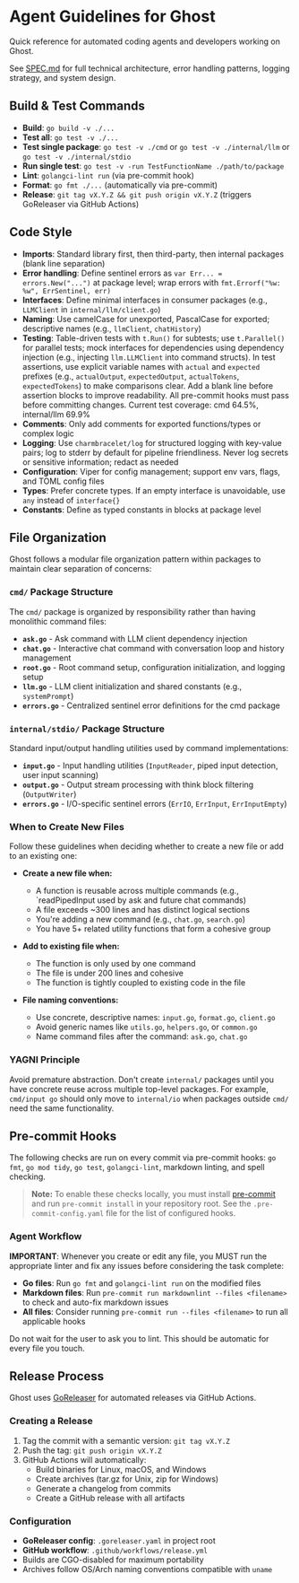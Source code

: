 # Agent Guidelines for Ghost

Quick reference for automated coding agents and developers working on Ghost.

See [SPEC.md](/SPEC.md) for full technical architecture, error handling patterns,
 logging strategy,
 and system design.

## Build & Test Commands

- **Build**: `go build -v ./...`
- **Test all**: `go test -v ./...`
- **Test single package**: `go test -v ./cmd` or `go test -v ./internal/llm`
  or `go test -v ./internal/stdio`
- **Run single test**: `go test -v -run TestFunctionName ./path/to/package`
- **Lint**: `golangci-lint run` (via pre-commit hook)
- **Format**: `go fmt ./...` (automatically via pre-commit)
- **Release**: `git tag vX.Y.Z && git push origin vX.Y.Z` (triggers
 GoReleaser via GitHub Actions)

## Code Style

- **Imports**: Standard library first, then third-party, then internal packages
 (blank line separation)
- **Error handling**: Define sentinel errors as `var Err... = errors.New("...")`
 at package level; wrap errors with `fmt.Errorf("%w: %w", ErrSentinel, err)`
- **Interfaces**: Define minimal interfaces in consumer packages (e.g., `LLMClient`
 in `internal/llm/client.go`)
- **Naming**: Use camelCase for unexported, PascalCase for exported; descriptive
 names (e.g., `llmClient`, `chatHistory`)
- **Testing**: Table-driven tests with `t.Run()` for subtests; use `t.Parallel()`
 for parallel tests; mock interfaces for dependencies using dependency injection
 (e.g., injecting `llm.LLMClient` into command structs). In test assertions, use
 explicit variable names with `actual` and `expected` prefixes (e.g., `actualOutput`,
 `expectedOutput`, `actualTokens`, `expectedTokens`) to make comparisons clear.
 Add a blank line before assertion blocks to improve readability. All pre-commit
 hooks must pass before committing changes. Current test coverage: cmd 64.5%,
 internal/llm 69.9%
- **Comments**: Only add comments for exported functions/types or complex logic
- **Logging**: Use `charmbracelet/log` for structured logging with key-value pairs;
 log to stderr by default for pipeline friendliness. Never log secrets or sensitive
 information; redact as needed
- **Configuration**: Viper for config management; support env vars, flags, and
 TOML config files
- **Types**: Prefer concrete types. If an empty interface is unavoidable, use `any`
 instead of `interface{}`
- **Constants**: Define as typed constants in blocks at package level

## File Organization

Ghost follows a modular file organization pattern within packages to maintain
 clear separation of concerns:

### `cmd/` Package Structure

The `cmd/` package is organized by responsibility rather than having
 monolithic command files:

- **`ask.go`** - Ask command with LLM client dependency injection
- **`chat.go`** - Interactive chat command with conversation loop and history management
- **`root.go`** - Root command setup, configuration initialization, and logging setup
- **`llm.go`** - LLM client initialization and shared constants (e.g., `systemPrompt`)
- **`errors.go`** - Centralized sentinel error definitions for the cmd package

### `internal/stdio/` Package Structure

Standard input/output handling utilities used by command implementations:

- **`input.go`** - Input handling utilities (`InputReader`, piped input
  detection, user input scanning)
- **`output.go`** - Output stream processing with think block filtering (`OutputWriter`)
- **`errors.go`** - I/O-specific sentinel errors (`ErrIO`, `ErrInput`, `ErrInputEmpty`)

### When to Create New Files

Follow these guidelines when deciding whether to create a new file or add to
 an existing one:

- **Create a new file when:**
  - A function is reusable across multiple commands (e.g., `readPipedInput
   used by ask and future chat commands)
  - A file exceeds ~300 lines and has distinct logical sections
  - You're adding a new command (e.g., `chat.go`, `search.go`)
  - You have 5+ related utility functions that form a cohesive group

- **Add to existing file when:**
  - The function is only used by one command
  - The file is under 200 lines and cohesive
  - The function is tightly coupled to existing code in the file

- **File naming conventions:**
  - Use concrete, descriptive names: `input.go`, `format.go`, `client.go`
  - Avoid generic names like `utils.go`, `helpers.go`, or `common.go`
  - Name command files after the command: `ask.go`, `chat.go`

### YAGNI Principle

Avoid premature abstraction. Don't create `internal/` packages until you have
 concrete reuse across multiple top-level packages. For example, `cmd/input
  go` should only move to `internal/io` when packages outside `cmd/` need the
   same functionality.

## Pre-commit Hooks

The following checks are run on every commit via pre-commit hooks: `go fmt`,
 `go mod tidy`, `go test`, `golangci-lint`, markdown linting, and spell checking.

> **Note:** To enable these checks locally, you must install [pre-commit](https://pre-commit.com/)
 and run `pre-commit install` in your repository root. See the `.pre-commit-config.yaml`
  file for the list of configured hooks.

### Agent Workflow

**IMPORTANT**: Whenever you create or edit any file, you MUST run the appropriate
linter and fix any issues before considering the task complete:

- **Go files**: Run `go fmt` and `golangci-lint run` on the modified files
- **Markdown files**: Run `pre-commit run markdownlint --files <filename>`
  to check and auto-fix markdown issues
- **All files**: Consider running `pre-commit run --files <filename>` to
  run all applicable hooks

Do not wait for the user to ask you to lint. This should be automatic for
every file you touch.

## Release Process

Ghost uses [GoReleaser](https://goreleaser.com/) for automated releases via
 GitHub Actions.

### Creating a Release

1. Tag the commit with a semantic version: `git tag vX.Y.Z`
2. Push the tag: `git push origin vX.Y.Z`
3. GitHub Actions will automatically:
   - Build binaries for Linux, macOS, and Windows
   - Create archives (tar.gz for Unix, zip for Windows)
   - Generate a changelog from commits
   - Create a GitHub release with all artifacts

### Configuration

- **GoReleaser config**: `.goreleaser.yaml` in project root
- **GitHub workflow**: `.github/workflows/release.yml`
- Builds are CGO-disabled for maximum portability
- Archives follow OS/Arch naming conventions compatible with `uname`
